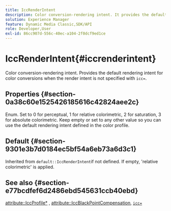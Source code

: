 ```yaml
---
title: IccRenderIntent
description: Color conversion-rendering intent. It provides the default rendering intent for color conversions when the render intent is not specified with `icc=`.
solution: Experience Manager
feature: Dynamic Media Classic,SDK/API
role: Developer,User
exl-id: 86cc907d-556c-40ec-a104-2f0dcf9ed1ce
---
```

# IccRenderIntent{#iccrenderintent}

Color conversion-rendering intent. Provides the default rendering intent for color conversions when the render intent is not specified with `icc=`.

## Properties {#section-0a38c60e1525426185616c42824aee2c}

Enum. Set to 0 for perceptual, 1 for relative colorimetric, 2 for saturation, 3 for absolute colorimetric. Keep empty or set to any other value so you can use the default rendering intent defined in the color profile.

## Default {#section-9301e3b7d0184ec5bf54a6eb73a6d3c1}

Inherited from `default::IccRenderIntent`if not defined. If empty, 'relative colorimetric' is applied.

## See also {#section-e77bcdfef6d2486ebd545631ccb40ebd}

[attribute::IccProfile*](../../../../../ir-api/material-cat/image-rendering-api-ref/c-ir-material-catalog/c-ir-attributes-reference/r-ir-iccprofilecmyk.md#reference-55aead2d924847ffbd1be4c46add7127) , [attribute::IccBlackPointCompensation](../../../../../ir-api/material-cat/image-rendering-api-ref/c-ir-material-catalog/c-ir-attributes-reference/r-ir-iccblackpointcompensation.md#reference-d939b0cdf6564baaa88deb1059e3b7f0), [`icc=`](../../../../../ir-api/http-protocol/image-rendering-api-ref/c-ir-http-protocol-ref/c-ir-http-protocol-command-reference/r-ir-icc.md#reference-86a2fff3cef24982ad2063d977a16e06)
